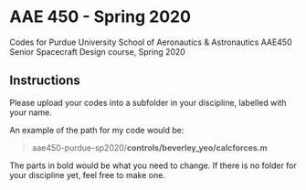 # AAE 450 - Spring 2020
Codes for Purdue University School of Aeronautics &amp; Astronautics AAE450 Senior Spacecraft Design course, Spring 2020

## Instructions
Please upload your codes into a subfolder in your discipline, labelled with your name. 

An example of the path for my code would be:

> aae450-purdue-sp2020/**controls/beverley_yeo/calcforces.m**
    
The parts in bold would be what you need to change.
If there is no folder for your discipline yet, feel free to make one.
